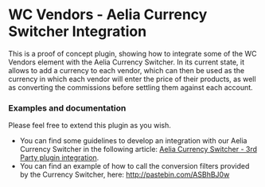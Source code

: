 # WC Vendors - Aelia Currency Switcher Integration

This is a proof of concept plugin, showing how to integrate some of the WC Vendors element with the Aelia Currency Switcher. In its current state, it allows to add a currency to each vendor, which can then be used as the currency in which each vendor will enter the price of their products, as well as converting the commissions before settling them against each account.

### Examples and documentation
Please feel free to extend this plugin as you wish.
* You can find some guidelines to develop an integration with our Aelia Currency Switcher in the following article: [Aelia Currency Switcher - 3rd Party plugin integration](https://aelia.freshdesk.com/support/solutions/articles/3000048680-3rd-party-plugin-integration-draft).
* You can find an example of how to call the conversion filters provided by the Currency Switcher, here: http://pastebin.com/ASBhBJ0w
